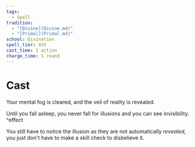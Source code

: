 ```yaml
---  
tags:  
  - Spell  
tradition:  
  - "[Divine](Divine.md)"  
  - "[Primal](Primal.md)"  
school: Divination  
spell_tier: 4th  
cast_time: 1 action  
charge_time: 1 round  
---  
```

# Cast  
  
Your mental fog is cleared, and the veil of reality is revealed.  
  
Until you fall asleep, you never fall for illusions and you can see invisibility. ^effect  
  
You still have to notice the illusion as they are not automatically *revealed*, you just don't have to make a skill check to disbelieve it.
